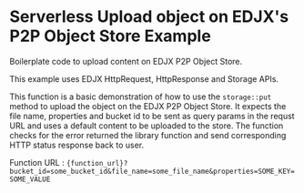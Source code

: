 <!--
title: .'Upload content on a particular bucket on EDJX P2P Object Store'
description: 'Boilerplate code to upload content on EDJX P2P Object Store'
platform: EDJX
language: Rust
-->

# Serverless Upload object on EDJX's P2P Object Store Example

Boilerplate code to upload content on EDJX P2P Object Store.

This example uses EDJX HttpRequest, HttpResponse and Storage APIs.

This function is a basic demonstration of how to use the `storage::put` method to upload the object on the EDJX P2P Object Store. It expects the file name, properties and bucket id to be sent as query params in the requst URL and uses a default content to be uploaded to the store. The function checks for the error returned the library function and send corresponding HTTP status response back to user.

Function URL : `{function_url}?bucket_id=some_bucket_id&file_name=some_file_name&properties=SOME_KEY=SOME_VALUE`
